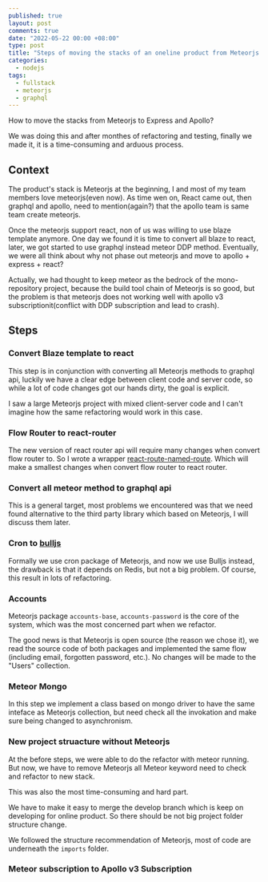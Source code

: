 ```yaml
---
published: true
layout: post
comments: true
date: "2022-05-22 00:00 +08:00"
type: post
title: "Steps of moving the stacks of an oneline product from Meteorjs to Express and Apollo"
categories:
  - nodejs
tags:
  - fullstack
  - meteorjs
  - graphql
---
```

How to move the stacks from Meteorjs to Express and Apollo? 

We was doing this and after monthes of refactoring and testing, finally we made it, it is a time-consuming and arduous process.

## Context
The product's stack is Meteorjs at the beginning, I and most of my team members love meteorjs(even now). As time wen on, React came out, then graphql and apollo, need to mention(again?) that the apollo team is same team create meteorjs.

Once the meteorjs support react, non of us was willing to use blaze template anymore. One day we found it is time to convert all blaze to react, later, we got started to use graphql instead meteor DDP method. Eventually, we were all think about why not phase out meteorjs and move to apollo + express + react?

Actually, we had thought to keep meteor as the bedrock of the mono-repository project, because the build tool chain of Meteorjs is so good, but the problem is that meteorjs does not working well with apollo v3 subscriptionit(conflict with DDP subscription and lead to crash).

## Steps

### Convert Blaze template to react
This step is in conjunction with converting all Meteorjs methods to graphql api, luckily we have a clear edge between client code and server code, so while a lot of code changes got our hands dirty, the goal is explicit.

I saw a large Meteorjs project with mixed client-server code and I can't imagine how the same refactoring would work in this case.

### Flow Router to react-router
The new version of react router api will require many changes when convert flow router to. So I wrote a wrapper [react-route-named-route](https://github.com/imhazige/react-router-named-route). Which will make a smallest changes when convert flow router to react router.

### Convert all meteor method to graphql api
This is a general target, most problems we encountered was that we need found alternative to the third party library which based on Meteorjs, I will discuss them later.

### Cron to [bulljs](https://github.com/OptimalBits/bull)
Formally we use cron package of Meteorjs, and now we use Bulljs instead, the drawback is that it depends on Redis, but not a big problem. Of course, this result in lots of refactoring. 

### Accounts
Meteorjs package `accounts-base`, `accounts-password` is the core of the system, which was the most concerned part when we refactor.

The good news is that Meteorjs is open source (the reason we chose it), we read the source code of both packages and implemented the same flow (including email, forgotten password, etc.). No changes will be made to the "Users" collection.

### Meteor Mongo
In this step we implement a class based on mongo driver to have the same inteface as Meteorjs collection, but need check all the invokation and make sure being changed to asynchronism. 

### New project struacture without Meteorjs
At the before steps, we were able to do the refactor with meteor running. But now, we have to remove Meteorjs all Meteor keyword need to check and refactor to new stack.

This was also the most time-consuming and hard part.

We have to make it easy to merge the develop branch which is keep on developing for online product. So there should be not big project folder structure change.

We followed the structure recommendation of Meteorjs, most of code are underneath the `imports` folder.


### Meteor subscription to Apollo v3 Subscription

### 



